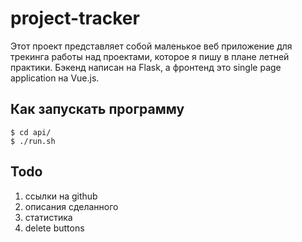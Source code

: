 # project-tracker

Этот проект представляет собой маленькое веб приложение для трекинга работы над проектами, которое я пишу в плане летней практики.
Бэкенд написан на Flask, а фронтенд это single page application на Vue.js.

## Как запускать программу

```console
$ cd api/
$ ./run.sh
```

## Todo
1. ссылки на github
1. описания сделанного
1. статистика
1. delete buttons
